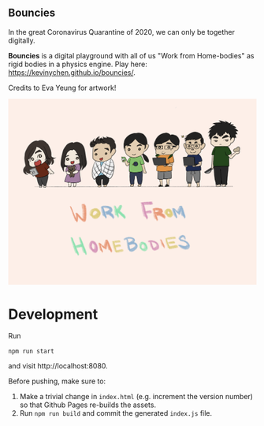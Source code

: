 Bouncies
--------

In the great Coronavirus Quarantine of 2020, we can only be together digitally.

**Bouncies** is a digital playground with all of us "Work from Home-bodies" as rigid bodies in a physics engine. Play here: https://kevinychen.github.io/bouncies/.

Credits to Eva Yeung for artwork!

![Screenshot](screenshot.png)

Development
===========

Run

    npm run start

and visit http://localhost:8080.

Before pushing, make sure to:

1. Make a trivial change in `index.html` (e.g. increment the version number) so that Github Pages re-builds the assets.
1. Run `npm run build` and commit the generated `index.js` file.

